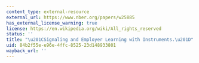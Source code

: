 ```yaml
---
content_type: external-resource
external_url: https://www.nber.org/papers/w25885
has_external_license_warning: true
license: https://en.wikipedia.org/wiki/All_rights_reserved
status: ''
title: "\u201CSignaling and Employer Learning with Instruments.\u201D"
uid: 84b2f55e-e96e-4ffc-8525-23d148933801
wayback_url: ''
---
```

